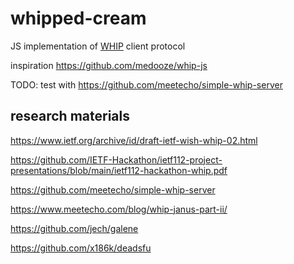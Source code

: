 # whipped-cream

JS implementation of [WHIP](https://github.com/wish-wg/webrtc-http-ingest-protocol) client protocol

inspiration https://github.com/medooze/whip-js 

TODO: test with https://github.com/meetecho/simple-whip-server

## research materials
https://www.ietf.org/archive/id/draft-ietf-wish-whip-02.html

https://github.com/IETF-Hackathon/ietf112-project-presentations/blob/main/ietf112-hackathon-whip.pdf

https://github.com/meetecho/simple-whip-server

https://www.meetecho.com/blog/whip-janus-part-ii/

https://github.com/jech/galene

https://github.com/x186k/deadsfu

